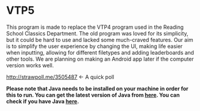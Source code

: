 VTP5
====

This program is made to replace the VTP4 program used in the Reading School Classics Department. The old program was loved for its simplicity, but it could be hard to use and lacked some much-craved features. Our aim is to simplify the user experience by changing the UI, making life easier when inputting, allowing for different filetypes and adding leaderboards and other tools. We are planning on making an Android app later if the computer version works well.

http://strawpoll.me/3505487 <- A quick poll

**Please note that Java needs to be installed on your machine in order for this to run. You can get the latest version of Java from [here](https://java.com/en/download/). You can check if you have Java [here](https://java.com/en/download/installed.jsp?detect=jre&try=1).**
